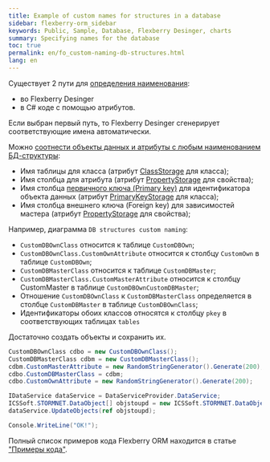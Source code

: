 ```yaml
---
title: Example of custom names for structures in a database
sidebar: flexberry-orm_sidebar
keywords: Public, Sample, Database, Flexberry Desinger, charts
summary: Specifying names for the database
toc: true
permalink: en/fo_custom-naming-db-structures.html
lang: en
---
```


Существует 2 пути для [определения наименования](fo_storing-data-objects.html):

* во Flexberry Desinger
* в C# коде с помощью атрибутов.

Если выбран первый путь, то Flexberry Desinger сгенерирует соответствующие имена автоматически.

Можно [соотнести объекты данных и атрибуты с любым наименованием БД-структуры](fo_storing-data-objects.html):

* Имя таблицы для класса (атрибут [ClassStorage](fd_data-classes.html) для класса);
* Имя столбца для атрибута (атрибут [PropertyStorage](fo_attributes-class-data.html) для свойства);
* Имя столбца [первичного ключа (Primary key)](fo_primary-keys-objects.html) для идентификатора объекта данных (атрибут [PrimaryKeyStorage](fd_data-classes.html) для класса);
* Имя столбца внешнего ключа (Foreign key) для зависимостей мастера (атрибут [PropertyStorage](fd_master-association.html) для свойства);

Например, диаграмма `DB structures custom naming`:

* `CustomDBOwnClass` относится к таблице `CustomDBOwn`;
* `CustomDBOwnClass.CustomOwnAttribute` относится к столбцу `CustomOwn` в таблице `CustomDBOwn`;
* `CustomDBMasterClass` относится к таблице `CustomDBMaster`;
* `CustomDBMasterClass.CustomMasterAttribute` относится к столбцу CustomMaster в таблице `CustomDBOwnCustomDBMaster`;
* Отношение `CustomDBOwnClass` к `CustomDBMasterClass` определяется в столбце `CustomDBMaster` в таблице `CustomDBOwnClass`;
* Идентификаторы обоих классов относятся к столбцу `pkey` в соответствующих таблицах `tables`

Достаточно создать объекты и сохранить их.

```csharp
CustomDBOwnClass cdbo = new CustomDBOwnClass();
CustomDBMasterClass cdbm = new CustomDBMasterClass();
cdbm.CustomMasterAttribute = new RandomStringGenerator().Generate(200);
cdbo.CustomDBMasterClass = cdbm;
cdbo.CustomOwnAttribute = new RandomStringGenerator().Generate(200);

IDataService dataService = DataServiceProvider.DataService;
ICSSoft.STORMNET.DataObject[] objstoupd = new ICSSoft.STORMNET.DataObject[] { cdbo, cdbm };
dataService.UpdateObjects(ref objstoupd);

Console.WriteLine("OK!");
```

Полный список примеров кода Flexberry ORM находится в статье ["Примеры кода"](fo_code-samples.html).
